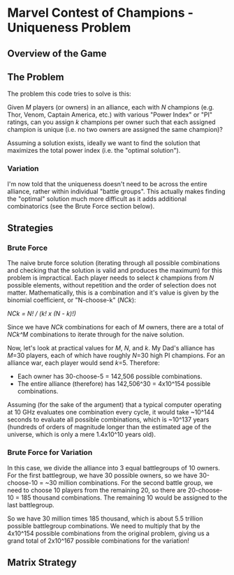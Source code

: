 # Marvel Contest of Champions - Uniqueness Problem

## Overview of the Game

## The Problem

The problem this code tries to solve is this:

Given *M* players (or owners) in an alliance, each with *N* champions (e.g. Thor, Venom, Captain America, etc.) with various "Power Index" or "PI" ratings, can you assign *k* champions per owner such that each assigned champion is unique (i.e. no two owners are assigned the same champion)?

Assuming a solution exists, ideally we want to find the solution that maximizes the total power index (i.e. the "optimal solution").

### Variation

I'm now told that the uniqueness doesn't need to be across the entire alliance, rather within individual "battle groups". This actually makes finding the "optimal" solution much more difficult as it adds additional combinatorics (see the Brute Force section below).

## Strategies

### Brute Force

The naive brute force solution (iterating through all possible combinations and checking that the solution is valid and produces the maximum) for this problem is impractical. Each player needs to select *k* champions from *N* possible elements, without repetition and the order of selection does not matter. Mathematically, this is a combination and it's value is given by the binomial coefficient, or "N-choose-k" (*NCk*):

*NCk = N! / (k! x (N - k)!)*

Since we have *NCk* combinations for each of *M* owners, there are a total of *NCk^M* combinations to iterate through for the naive solution. 

Now, let's look at practical values for *M*, *N*, and *k*. My Dad's alliance has *M*=30 players, each of which have roughly *N*=30 high PI champions. For an alliance war, each player would send *k*=5. Therefore:

* Each owner has 30-choose-5 = 142,506 possible combinations.
* The entire alliance (therefore) has 142,506^30 = 4x10^154 possible combinations.

Assuming (for the sake of the argument) that a typical computer operating at 10 GHz evaluates one combination every cycle, it would take ~10^144 seconds to evaluate all possible combinations, which is ~10^137 years (hundreds of orders of magnitude longer than the estimated age of the universe, which is only a mere 1.4x10^10 years old).

### Brute Force for Variation

In this case, we divide the alliance into 3 equal battlegroups of 10 owners. For the first battlegroup, we have 30 possible owners, so we have 30-choose-10 = ~30 million combinations. For the second battle group, we need to choose 10 players from the remaining 20, so there are 20-choose-10 = 185 thousand combinations. The remaining 10 would be assigned to the last battlegroup. 

So we have 30 million times 185 thousand, which is about 5.5 trillion possible battlegroup combinations. We need to multiply that by the 4x10^154 possible combinations from the original problem, giving us a grand total of 2x10^167 possible combinations for the variation!

## Matrix Strategy
